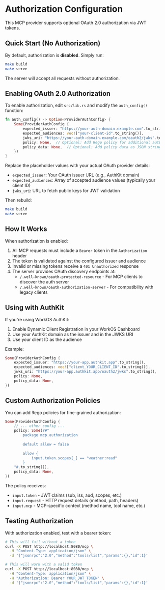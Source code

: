 # Authorization Configuration

This MCP provider supports optional OAuth 2.0 authorization via JWT tokens.

## Quick Start (No Authorization)

By default, authorization is **disabled**. Simply run:

```bash
make build
make serve
```

The server will accept all requests without authorization.

## Enabling OAuth 2.0 Authorization

To enable authorization, edit `src/lib.rs` and modify the `auth_config()` function:

```rust
fn auth_config() -> Option<ProviderAuthConfig> {
    Some(ProviderAuthConfig {
        expected_issuer: "https://your-auth-domain.example.com".to_string(),
        expected_audiences: vec!["your-client-id".to_string()],
        jwks_uri: "https://your-auth-domain.example.com/oauth2/jwks".to_string(),
        policy: None,  // Optional: Add Rego policy for additional authorization
        policy_data: None,  // Optional: Add policy data as JSON string
    })
}
```

Replace the placeholder values with your actual OAuth provider details:
- `expected_issuer`: Your OAuth issuer URL (e.g., AuthKit domain)
- `expected_audiences`: Array of accepted audience values (typically your client ID)
- `jwks_uri`: URL to fetch public keys for JWT validation

Then rebuild:

```bash
make build
make serve
```

## How It Works

When authorization is enabled:
1. All MCP requests must include a `Bearer` token in the `Authorization` header
2. The token is validated against the configured issuer and audience
3. Invalid or missing tokens receive a `401 Unauthorized` response
4. The server provides OAuth discovery endpoints at:
   - `/.well-known/oauth-protected-resource` - For MCP clients to discover the auth server
   - `/.well-known/oauth-authorization-server` - For compatibility with legacy clients

## Using with AuthKit

If you're using WorkOS AuthKit:

1. Enable Dynamic Client Registration in your WorkOS Dashboard
2. Use your AuthKit domain as the issuer and in the JWKS URI
3. Use your client ID as the audience

Example:
```rust
Some(ProviderAuthConfig {
    expected_issuer: "https://your-app.authkit.app".to_string(),
    expected_audiences: vec!["client_YOUR_CLIENT_ID".to_string()],
    jwks_uri: "https://your-app.authkit.app/oauth2/jwks".to_string(),
    policy: None,
    policy_data: None,
})
```

## Custom Authorization Policies

You can add Rego policies for fine-grained authorization:

```rust
Some(ProviderAuthConfig {
    // ... other config ...
    policy: Some(r#"
        package mcp.authorization
        
        default allow = false
        
        allow {
            input.token.scopes[_] == "weather:read"
        }
    "#.to_string()),
    policy_data: None,
})
```

The policy receives:
- `input.token` - JWT claims (sub, iss, aud, scopes, etc.)
- `input.request` - HTTP request details (method, path, headers)
- `input.mcp` - MCP-specific context (method name, tool name, etc.)

## Testing Authorization

With authorization enabled, test with a bearer token:

```bash
# This will fail without a token
curl -X POST http://localhost:8080/mcp \
  -H "Content-Type: application/json" \
  -d '{"jsonrpc":"2.0","method":"tools/list","params":{},"id":1}'

# This will work with a valid token
curl -X POST http://localhost:8080/mcp \
  -H "Content-Type: application/json" \
  -H "Authorization: Bearer YOUR_JWT_TOKEN" \
  -d '{"jsonrpc":"2.0","method":"tools/list","params":{},"id":1}'
```
